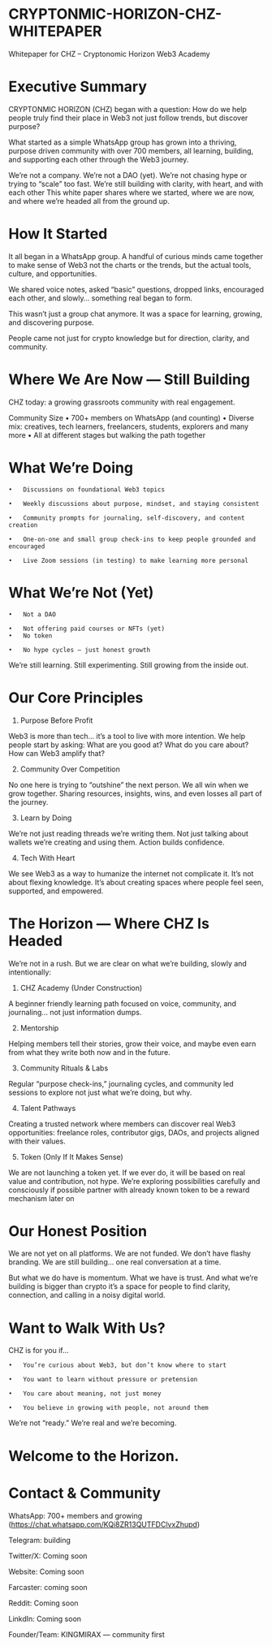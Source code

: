 # CRYPTONMIC-HORIZON-CHZ-WHITEPAPER
Whitepaper for CHZ – Cryptonomic Horizon Web3 Academy
# Executive Summary
CRYPTONMIC HORIZON (CHZ) began with a question: How do we help people truly find their place in Web3 not just follow trends, but discover purpose? 

What started as a simple WhatsApp group has grown into a thriving, purpose driven community with over 700 members, all learning, building, and supporting each other through the Web3 journey.

We’re not a company. We’re not a DAO (yet). We’re not chasing hype or trying to “scale” too fast.
We’re still building with clarity, with heart, and with each other
This white paper shares where we started, where we are now, and where we’re headed all from the ground up.


# How It Started

It all began in a WhatsApp group. A handful of curious minds came together to make sense of Web3 not the charts or the trends, but the actual tools, culture, and opportunities.

We shared voice notes, asked “basic” questions, dropped links, encouraged each other, and slowly… something real began to form.

This wasn’t just a group chat anymore. It was a space for learning, growing, and discovering purpose.

People came not just for crypto knowledge but for direction, clarity, and community.

# Where We Are Now — Still Building

CHZ today: a growing grassroots community with real engagement.

Community Size
	•	700+ members on WhatsApp (and counting)
	•	Diverse mix: creatives, tech learners, freelancers, students, explorers and many more
	•	All at different stages but walking the path together

 # What We’re Doing
	•	Discussions on foundational Web3 topics
 
	•	Weekly discussions about purpose, mindset, and staying consistent
 
	•	Community prompts for journaling, self-discovery, and content creation
 
	•	One-on-one and small group check-ins to keep people grounded and encouraged
 
	•	Live Zoom sessions (in testing) to make learning more personal

 # What We’re Not (Yet)
	•	Not a DAO
 
	•	Not offering paid courses or NFTs (yet)
	•	No token
 
	•	No hype cycles — just honest growth

We’re still learning. Still experimenting. Still growing from the inside out.

# Our Core Principles

 1. Purpose Before Profit

Web3 is more than tech... it’s a tool to live with more intention. We help people start by asking:
What are you good at?
What do you care about?
	How can Web3 amplify that?


 2. Community Over Competition

No one here is trying to “outshine” the next person. We all win when we grow together. Sharing resources, insights, wins, and even losses all part of the journey.


 3. Learn by Doing

We’re not just reading threads we’re writing them. Not just talking about wallets we’re creating and using them. Action builds confidence.

4. Tech With Heart

We see Web3 as a way to humanize the internet not complicate it. It’s not about flexing knowledge. It’s about creating spaces where people feel seen, supported, and empowered.


# The Horizon — Where CHZ Is Headed

We’re not in a rush. But we are clear on what we’re building, slowly and intentionally:

1. CHZ Academy (Under Construction)

A beginner friendly learning path focused on voice, community, and journaling... not just information dumps.

2. Mentorship

Helping members tell their stories, grow their voice, and maybe even earn from what they write both now and in the future.

3. Community Rituals & Labs

Regular “purpose check-ins,” journaling cycles, and community led sessions to explore not just what we’re doing, but why.

4. Talent Pathways

Creating a trusted network where members can discover real Web3 opportunities: freelance roles, contributor gigs, DAOs, and projects aligned with their values.

5. Token (Only If It Makes Sense)

We are not launching a token yet. If we ever do, it will be based on real value and contribution, not hype. We’re exploring possibilities carefully and consciously if possible partner with already known token to be a reward mechanism later on


# Our Honest Position

We are not yet on all platforms.
We are not funded.
We don’t have flashy branding.
We are still building... one real conversation at a time.

But what we do have is momentum.
What we have is trust.
And what we’re building is bigger than crypto it’s a space for people to find clarity, connection, and calling in a noisy digital world.


# Want to Walk With Us?

CHZ is for you if…

	•	You’re curious about Web3, but don’t know where to start
 
	•	You want to learn without pressure or pretension
 
	•	You care about meaning, not just money
 
	•	You believe in growing with people, not around them

We’re not “ready.”
We’re real and we’re becoming.

# Welcome to the Horizon.

# Contact & Community
WhatsApp: 700+ members and growing (https://chat.whatsapp.com/KQi8ZR13QUTFDClvxZhupd) 

Telegram: building

Twitter/X: Coming soon

Website: Coming soon

Farcaster: coming soon

Reddit: Coming soon

LinkdIn: Coming soon


Founder/Team: KINGMIRAX — community first
